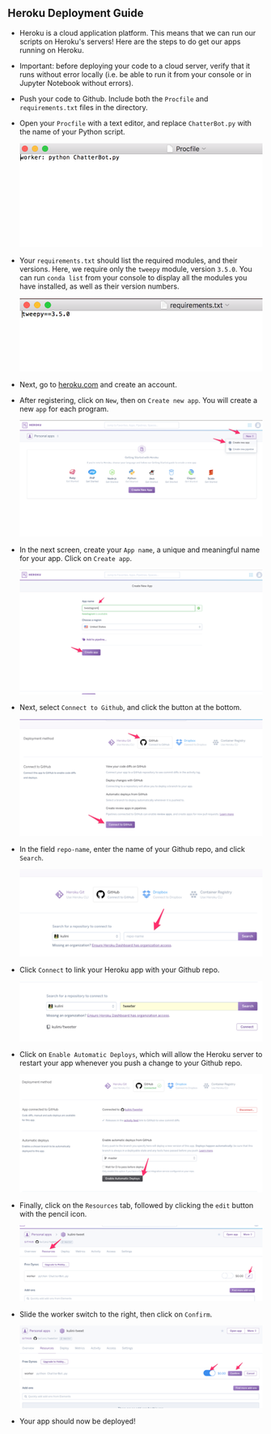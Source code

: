 ## Heroku Deployment Guide

* Heroku is a cloud application platform. This means that we can run our scripts on Heroku's servers! Here are the steps to do get our apps running on Heroku.

* Important: before deploying your code to a cloud server, verify that it runs without error locally (i.e. be able to run it from your console or in Jupyter Notebook without errors).

* Push your code to Github. Include both the `Procfile` and `requirements.txt` files in the directory. 

* Open your `Procfile` with a text editor, and replace `ChatterBot.py` with the name of your Python script.

  ![procfile](Images/procfile.png)
  
* Your `requirements.txt` should list the required modules, and their versions. Here, we require only the `tweepy` module, version `3.5.0`. You can run `conda list` from your console to display all the modules you have installed, as well as their version numbers.

  ![requirements](Images/requirements.png)

* Next, go to [heroku.com](heroku.com) and create an account.

* After registering, click on `New`, then on `Create new app`. You will create a new `app` for each program.

  ![heroku1.png](Images/heroku1.png)
  
* In the next screen, create your `App name`, a unique and meaningful name for your app. Click on `Create app`. 

  ![heroku2.png](Images/heroku2.png)

* Next, select `Connect to Github`, and click the button at the bottom.

  ![heroku3.png](Images/heroku3.png)
  
* In the field `repo-name`, enter the name of your Github repo, and click `Search`.

  ![heroku4.png](Images/heroku4.png)
  
* Click `Connect` to link your Heroku app with your Github repo.

  ![heroku5.png](Images/heroku5.png)  
  
* Click on `Enable Automatic Deploys`, which will allow the Heroku server to restart your app whenever you push a change to your Github repo.

  ![heroku6.png](Images/heroku6.png)  

* Finally, click on the `Resources` tab, followed by clicking the `edit` button with the pencil icon.

  ![heroku7.png](Images/heroku7.png)

* Slide the worker switch to the right, then click on `Confirm`.

  ![heroku8.png](Images/heroku8.png)  

* Your app should now be deployed!  